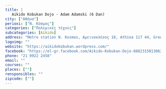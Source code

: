 ```yaml
---
title: |
   Aikido Kobukan Dojo - Adam Adamski (6 Dan)
city: ["Αθήνα"]
perioxi: ["Ν. Κόσμος"]
categories: ["Πολεμικές τέχνες"]
subcategories: [Aikido]
address: "Metro station N. Kosmos, Αμεινοκλέους 18, Athina 117 44, Greece"
logoimg: ""
website: "https://aikidokobukan.wordpress.com/"
facebook: "https://el-gr.facebook.com/Aikido-Kobukan-Dojo-888231501306298/"
phone: "21 0922 2458"
email: ""
courses: ""
places: [""]
rensponsibles: ""
zipcode: [""]
---
```




